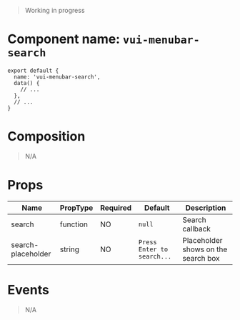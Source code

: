 > Working in progress

# Component name: `vui-menubar-search`
```
export default {
  name: 'vui-menubar-search',
  data() {
    // ...
  },
  // ...
}
```
# Composition
> N/A
# Props
| Name | PropType | Required | Default | Description |
|------|-----------|----------|---------|-------------|
| search | function | NO | `null` | Search callback |
| search-placeholder | string | NO | `Press Enter to search...` | Placeholder shows on the search box |
# Events
> N/A